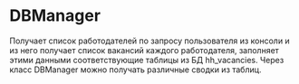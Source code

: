 # DBManager
Получает список работодателей по запросу пользователя из консоли и из него получает список вакансий каждого работодателя, заполняет этими данными соответствующие таблицы из БД hh_vacancies. Через класс DBManager можно получать различные сводки из таблиц. 
